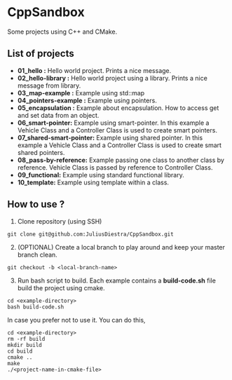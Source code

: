 # CppSandbox

Some projects using C++ and CMake.

## List of projects

* **01_hello :** Hello world project. Prints a nice message.
* **02_hello-library :** Hello world project using a library. Prints a nice message from library.
* **03_map-example :** Example using std::map
* **04_pointers-example :** Example using pointers.
* **05_encapsulation :** Example about encapsulation. How to access get and set data from an object.
* **06_smart-pointer:** Example using smart-pointer. In this example a Vehicle Class and a Controller Class is used to create smart pointers.
* **07_shared-smart-pointer:** Example using shared pointer. In this example a Vehicle Class and a Controller Class is used to create smart shared pointers.
* **08_pass-by-reference:** Example passing one class to another class by reference. Vehicle Class is passed by reference to Controller Class.
* **09_functional:** Example using standard functional library.
* **10_template:** Example using template within a class.

## How to use ?

1. Clone repository (using SSH)
```
git clone git@github.com:JuliusDiestra/CppSandbox.git
```

2. (OPTIONAL) Create a local branch to play around and keep your master branch clean.
```
git checkout -b <local-branch-name>
```

3. Run bash script to build.
Each example contains a **build-code.sh** file build the project using cmake.
```
cd <example-directory>
bash build-code.sh
```
In case you prefer not to use it. You can do this,
```
cd <example-directory>
rm -rf build
mkdir build
cd build
cmake ..
make
./<project-name-in-cmake-file>
```

